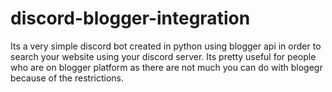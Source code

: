 # discord-blogger-integration
Its a very simple discord bot created in python using blogger api in order to search your website using your discord server. Its pretty useful for people who are on blogger platform as there are not much you can do with blogegr because of the restrictions.
